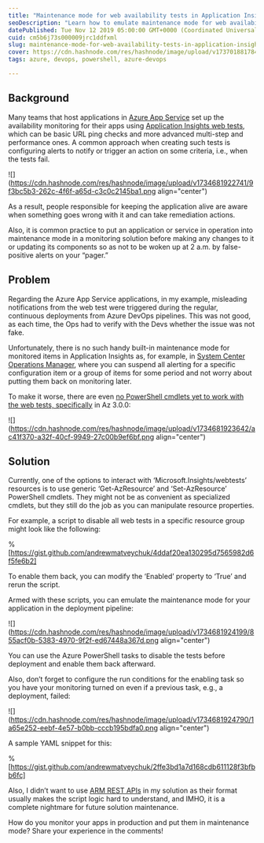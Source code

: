 ```yaml
---
title: "Maintenance mode for web availability tests in Application Insights"
seoDescription: "Learn how to emulate maintenance mode for web availability tests in Azure Application Insights to avoid false alerts during app updates"
datePublished: Tue Nov 12 2019 05:00:00 GMT+0000 (Coordinated Universal Time)
cuid: cm5b6j73s000009jrc1ddfxml
slug: maintenance-mode-for-web-availability-tests-in-application-insights
cover: https://cdn.hashnode.com/res/hashnode/image/upload/v1737018817848/a7087f6a-518d-4fe5-8a92-b517529c26f3.png
tags: azure, devops, powershell, azure-devops

---
```


## Background

Many teams that host applications in [Azure App Service](https://azure.microsoft.com/en-us/services/app-service/) set up the availability monitoring for their apps using [Application Insights web tests](https://docs.microsoft.com/en-us/azure/azure-monitor/app/monitor-web-app-availability), which can be basic URL ping checks and more advanced multi-step and performance ones. A common approach when creating such tests is configuring alerts to notify or trigger an action on some criteria, i.e., when the tests fail.

![](https://cdn.hashnode.com/res/hashnode/image/upload/v1734681922741/9f3bc5b3-262c-4f6f-a65d-c3c0c2145ba1.png align="center")

As a result, people responsible for keeping the application alive are aware when something goes wrong with it and can take remediation actions.

Also, it is common practice to put an application or service in operation into maintenance mode in a monitoring solution before making any changes to it or updating its components so as not to be woken up at 2 a.m. by false-positive alerts on your “pager.”

## Problem

Regarding the Azure App Service applications, in my example, misleading notifications from the web test were triggered during the regular, continuous deployments from Azure DevOps pipelines. This was not good, as each time, the Ops had to verify with the Devs whether the issue was not fake.

Unfortunately, there is no such handy built-in maintenance mode for monitored items in Application Insights as, for example, in [System Center Operations Manager](https://docs.microsoft.com/en-us/system-center/scom/manage-maintenance-mode-overview), where you can suspend all alerting for a specific configuration item or a group of items for some period and not worry about putting them back on monitoring later.

To make it worse, there are even [no PowerShell cmdlets yet to work with the web tests, specifically](https://feedback.azure.com/forums/357324-azure-monitor-application-insights/suggestions/16304431-possibility-to-enable-disable-availability-web-tes) in Az 3.0.0:

![](https://cdn.hashnode.com/res/hashnode/image/upload/v1734681923642/ac41f370-a32f-40cf-9949-27c00b9ef6bf.png align="center")

## Solution

Currently, one of the options to interact with ‘Microsoft.Insights/webtests’ resources is to use generic ‘Get-AzResource’ and ‘Set-AzResource’ PowerShell cmdlets. They might not be as convenient as specialized cmdlets, but they still do the job as you can manipulate resource properties.

For example, a script to disable all web tests in a specific resource group might look like the following:

%[https://gist.github.com/andrewmatveychuk/4ddaf20ea130295d7565982d6f5fe6b2] 

To enable them back, you can modify the ‘Enabled’ property to ‘True’ and rerun the script.

Armed with these scripts, you can emulate the maintenance mode for your application in the deployment pipeline:

![](https://cdn.hashnode.com/res/hashnode/image/upload/v1734681924199/855acf0b-5383-4970-9f2f-ed67448a367d.png align="center")

You can use the Azure PowerShell tasks to disable the tests before deployment and enable them back afterward.

Also, don’t forget to configure the run conditions for the enabling task so you have your monitoring turned on even if a previous task, e.g., a deployment, failed:

![](https://cdn.hashnode.com/res/hashnode/image/upload/v1734681924790/1a65e252-eebf-4e57-b0bb-cccb195bdfa0.png align="center")

A sample YAML snippet for this:

%[https://gist.github.com/andrewmatveychuk/2ffe3bd1a7d168cdb611128f3bfbb6fc] 

Also, I didn’t want to use [ARM REST APIs](https://docs.microsoft.com/en-us/rest/api/azure/) in my solution as their format usually makes the script logic hard to understand, and IMHO, it is a complete nightmare for future solution maintenance.

How do you monitor your apps in production and put them in maintenance mode? Share your experience in the comments!
